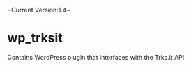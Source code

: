 ~Current Version:1.4~

wp_trksit
=========

Contains WordPress plugin that interfaces with the Trks.it API

